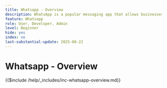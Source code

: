 ```yaml
---
title: Whatsapp - Overview
description: WhatsApp is a popular messaging app that allows businesses to engage customers through personalized, conversational messaging using the WhatsApp Business API.Within Adobe Journey Optimizer, WhatsApp enables rich, interactive marketing and customer service messages delivered directly to users' WhatsApp accounts.
feature: Whatsapp
role: User, Developer, Admin
level: Beginner
hide: yes
index: no
last-substantial-update: 2025-08-22
---
```


# Whatsapp - Overview

{{$include /help/_includes/inc-whatsapp-overview.md}}
